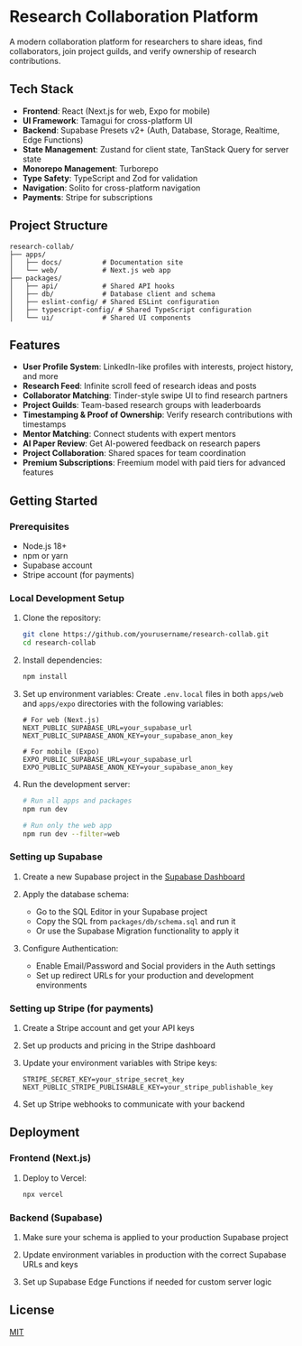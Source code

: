 # Research Collaboration Platform

A modern collaboration platform for researchers to share ideas, find collaborators, join project guilds, and verify ownership of research contributions.

## Tech Stack

- **Frontend**: React (Next.js for web, Expo for mobile)
- **UI Framework**: Tamagui for cross-platform UI
- **Backend**: Supabase Presets v2+ (Auth, Database, Storage, Realtime, Edge Functions)
- **State Management**: Zustand for client state, TanStack Query for server state
- **Monorepo Management**: Turborepo
- **Type Safety**: TypeScript and Zod for validation
- **Navigation**: Solito for cross-platform navigation
- **Payments**: Stripe for subscriptions

## Project Structure

```
research-collab/
├── apps/
│   ├── docs/          # Documentation site
│   └── web/           # Next.js web app
├── packages/
│   ├── api/           # Shared API hooks
│   ├── db/            # Database client and schema
│   ├── eslint-config/ # Shared ESLint configuration
│   ├── typescript-config/ # Shared TypeScript configuration
│   └── ui/            # Shared UI components
```

## Features

- **User Profile System**: LinkedIn-like profiles with interests, project history, and more
- **Research Feed**: Infinite scroll feed of research ideas and posts
- **Collaborator Matching**: Tinder-style swipe UI to find research partners
- **Project Guilds**: Team-based research groups with leaderboards
- **Timestamping & Proof of Ownership**: Verify research contributions with timestamps
- **Mentor Matching**: Connect students with expert mentors
- **AI Paper Review**: Get AI-powered feedback on research papers
- **Project Collaboration**: Shared spaces for team coordination
- **Premium Subscriptions**: Freemium model with paid tiers for advanced features

## Getting Started

### Prerequisites

- Node.js 18+ 
- npm or yarn
- Supabase account
- Stripe account (for payments)

### Local Development Setup

1. Clone the repository:
   ```bash
   git clone https://github.com/yourusername/research-collab.git
   cd research-collab
   ```

2. Install dependencies:
   ```bash
   npm install
   ```

3. Set up environment variables:
   Create `.env.local` files in both `apps/web` and `apps/expo` directories with the following variables:
   ```
   # For web (Next.js)
   NEXT_PUBLIC_SUPABASE_URL=your_supabase_url
   NEXT_PUBLIC_SUPABASE_ANON_KEY=your_supabase_anon_key
   
   # For mobile (Expo)
   EXPO_PUBLIC_SUPABASE_URL=your_supabase_url
   EXPO_PUBLIC_SUPABASE_ANON_KEY=your_supabase_anon_key
   ```

4. Run the development server:
   ```bash
   # Run all apps and packages
   npm run dev
   
   # Run only the web app
   npm run dev --filter=web
   ```

### Setting up Supabase

1. Create a new Supabase project in the [Supabase Dashboard](https://app.supabase.io/)

2. Apply the database schema:
   - Go to the SQL Editor in your Supabase project
   - Copy the SQL from `packages/db/schema.sql` and run it
   - Or use the Supabase Migration functionality to apply it

3. Configure Authentication:
   - Enable Email/Password and Social providers in the Auth settings
   - Set up redirect URLs for your production and development environments

### Setting up Stripe (for payments)

1. Create a Stripe account and get your API keys

2. Set up products and pricing in the Stripe dashboard

3. Update your environment variables with Stripe keys:
   ```
   STRIPE_SECRET_KEY=your_stripe_secret_key
   NEXT_PUBLIC_STRIPE_PUBLISHABLE_KEY=your_stripe_publishable_key
   ```

4. Set up Stripe webhooks to communicate with your backend

## Deployment

### Frontend (Next.js)

1. Deploy to Vercel:
   ```bash
   npx vercel
   ```

### Backend (Supabase)

1. Make sure your schema is applied to your production Supabase project

2. Update environment variables in production with the correct Supabase URLs and keys

3. Set up Supabase Edge Functions if needed for custom server logic

## License

[MIT](LICENSE)
